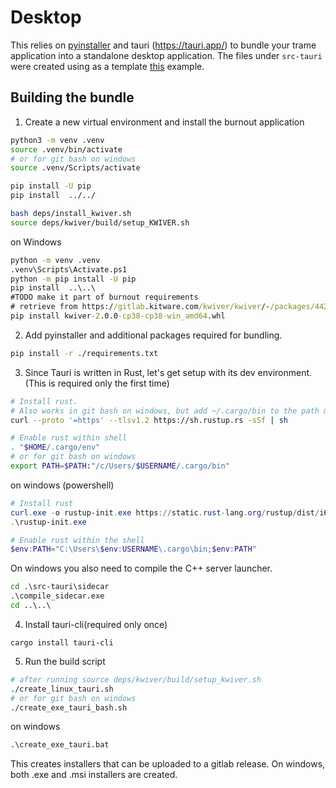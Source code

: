 # Desktop

This relies on [pyinstaller](https://pyinstaller.org/en/stable/) and tauri (https://tauri.app/) to bundle your trame application into a standalone desktop application.
The files under `src-tauri` were created using as a template [this](https://github.com/Kitware/trame-tauri/tree/c27d437d4d1f1840ecf4373ce5fe726f1e7dd707/examples/01_tauri_ws/src-tauri) example.

## Building the bundle

1. Create a new virtual environment and install the burnout application

```bash
python3 -m venv .venv
source .venv/bin/activate
# or for git bash on windows
source .venv/Scripts/activate

pip install -U pip
pip install  ../../

bash deps/install_kwiver.sh
source deps/kwiver/build/setup_KWIVER.sh
```

on Windows

```cmd
python -m venv .venv
.venv\Scripts\Activate.ps1
python -m pip install -U pip
pip install  ..\..\
#TODO make it part of burnout requirements
# retrieve from https://gitlab.kitware.com/kwiver/kwiver/-/packages/442 or the latest package available.
pip install kwiver-2.0.0-cp38-cp38-win_amd64.whl
```

2. Add pyinstaller and additional packages required for bundling.

```bash
pip install -r ./requirements.txt
```

3. Since Tauri is written in Rust, let's get setup with its dev environment.
   (This is required only the first time)

```bash
# Install rust.
# Also works in git bash on windows, but add ~/.cargo/bin to the path manually.
curl --proto '=https' --tlsv1.2 https://sh.rustup.rs -sSf | sh

# Enable rust within shell
. "$HOME/.cargo/env"
# or for git bash on windows
export PATH=$PATH:"/c/Users/$USERNAME/.cargo/bin"
```

on windows (powershell)

```powershell
# Install rust
curl.exe -o rustup-init.exe https://static.rust-lang.org/rustup/dist/i686-pc-windows-gnu/rustup-init.exe
.\rustup-init.exe

# Enable rust within the shell
$env:PATH="C:\Users\$env:USERNAME\.cargo\bin;$env:PATH"
```

On windows you also need to compile the C++ server launcher.

```cmd
cd .\src-tauri\sidecar
.\compile_sidecar.exe
cd ..\..\
```

4. Install tauri-cli(required only once)

```
cargo install tauri-cli
```

5. Run the build script

```bash
# after running source deps/kwiver/build/setup_kwiver.sh
./create_linux_tauri.sh
# or for git bash on windows
./create_exe_tauri_bash.sh
```

on windows

```cmd
.\create_exe_tauri.bat
```

This creates installers that can be uploaded to a gitlab release. On windows, both .exe and .msi installers are created.
